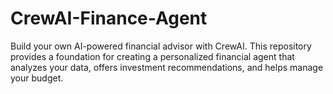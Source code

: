# CrewAI-Finance-Agent
Build your own AI-powered financial advisor with CrewAI. This repository provides a foundation for creating a personalized financial agent that analyzes your data, offers investment recommendations, and helps manage your budget.
